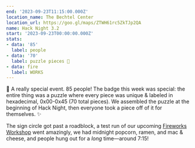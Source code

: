 ```yaml
---
end: '2023-09-23T11:15:00.000Z'
location_name: The Bechtel Center
location_url: https://goo.gl/maps/ZTWH61rc5ZkTJp2QA
name: Hack Night 3.2
start: '2023-09-23T00:00:00.000Z'
stats:
- data: '85'
  label: people
- data: '70'
  label: puzzle pieces 🧩
- data: fire
  label: WORKS
---
```


🧩 A really special event. 85 people! The badge this week was special: the entire thing was a puzzle where every piece was unique & labeled in hexadecimal, 0x00-0x45 (70 total pieces). We assembled the puzzle at the beginning of Hack Night, then everyone took a piece off of it for themselves. ✨

The sign circle got past a roadblock, a test run of our upcoming [Fireworks Workshop](https://events.purduehackers.com/fireworks-workshop) went amazingly, we had midnight popcorn, ramen, and mac & cheese, and people hung out for a _long_ time—around 7:15!